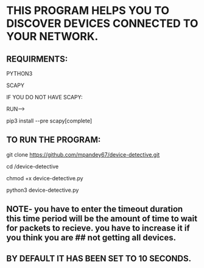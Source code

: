 # THIS PROGRAM HELPS YOU TO DISCOVER DEVICES CONNECTED TO YOUR NETWORK.
## REQUIRMENTS:
PYTHON3

SCAPY

IF YOU DO NOT HAVE SCAPY:

RUN-->

pip3 install --pre scapy[complete]

## TO RUN THE PROGRAM:
git clone https://github.com/mpandey67/device-detective.git

cd /device-detective

chmod +x device-detective.py

python3 device-detective.py

## NOTE- you have to enter the timeout duration this time period will be the amount of time to wait for packets to recieve. you have to increase it if you think you are ## not getting all devices.
## BY DEFAULT IT HAS BEEN SET TO 10 SECONDS. 
